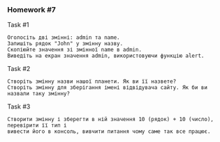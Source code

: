 ### Homework #7

Task #1
    
    Оголосіть дві змінні: admin та name.
    Запишіть рядок "John" у змінну назву.
    Скопіюйте значення зі змінної name в admin.
    Виведіть на екран значення admin, використовуючи функцію alert.

Task #2

    Створіть змінну назви нашої планети. Як ви її назвете?
    Створіть змінну для зберігання імені відвідувача сайту. Як би ви назвали таку змінну?

Task #3

    Створити змінну і зберегти в ній значення 10 (рядок) + 10 (число), перевірити її тип і 
    вивести його в консоль, вивчити питання чому саме так все працює.